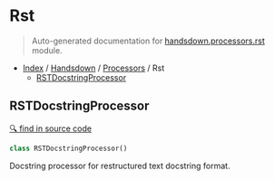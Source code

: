 # Rst

> Auto-generated documentation for [handsdown.processors.rst](../../../handsdown/processors/rst.py) module.

- [Index](../../README.md#modules) / [Handsdown](../index.md#handsdown) / [Processors](index.md#processors) / Rst
  - [RSTDocstringProcessor](#rstdocstringprocessor)

## RSTDocstringProcessor

[🔍 find in source code](https://github.com/vemel/handsdown/blob/master/handsdown/processors/rst.py#L6)

```python
class RSTDocstringProcessor()
```

Docstring processor for restructured text docstring format.
